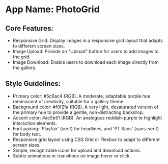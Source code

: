 # **App Name**: PhotoGrid

## Core Features:

- Responsive Grid: Display images in a responsive grid layout that adapts to different screen sizes.
- Image Upload: Provide an "Upload" button for users to add images to the grid.
- Image Download: Enable users to download each image directly from the gallery.

## Style Guidelines:

- Primary color: #5c6ac4 (RGB). A moderate, adaptable purple hue reminiscent of creativity, suitable for a gallery theme.
- Background color: #f0f2fa (RGB). A very light, desaturated version of the primary hue to provide a gentle, non-distracting backdrop.
- Accent color: #ac5b51 (RGB). An analogous reddish-purple to highlight interaction elements.
- Font pairing: 'Playfair' (serif) for headlines, and 'PT Sans' (sans-serif) for body text.
- Responsive grid layout using CSS Grid or Flexbox to adapt to different screen sizes.
- Simple, recognizable icons for upload and download actions.
- Subtle animations or transitions on image hover or click.